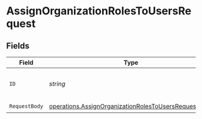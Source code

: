 # AssignOrganizationRolesToUsersRequest


## Fields

| Field                                                                                                                        | Type                                                                                                                         | Required                                                                                                                     | Description                                                                                                                  |
| ---------------------------------------------------------------------------------------------------------------------------- | ---------------------------------------------------------------------------------------------------------------------------- | ---------------------------------------------------------------------------------------------------------------------------- | ---------------------------------------------------------------------------------------------------------------------------- |
| `ID`                                                                                                                         | *string*                                                                                                                     | :heavy_check_mark:                                                                                                           | The unique identifier of the organization.                                                                                   |
| `RequestBody`                                                                                                                | [operations.AssignOrganizationRolesToUsersRequestBody](../../models/operations/assignorganizationrolestousersrequestbody.md) | :heavy_check_mark:                                                                                                           | N/A                                                                                                                          |